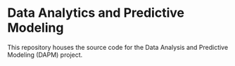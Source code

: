 # Data Analytics and Predictive Modeling

This repository houses the source code for the Data Analysis and Predictive Modeling (DAPM) project.

